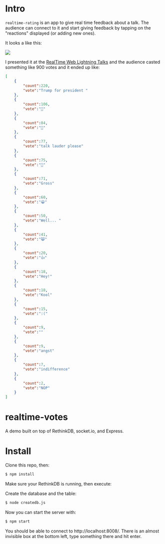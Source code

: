 # Intro
`realtime-rating` is an app to give real time feedback about a talk. The audience can connect to it and start giving feedback by tapping on the "reactions" displayed (or adding new ones).

It looks a like this:

![](http://i.imgur.com/GpANWeO.jpg)

I presented it at the [RealTime Web Lightning Talks](http://www.meetup.com/Berlin-Realtime-Web-Meetup/events/228632661/) and the audience casted something like 900 votes and it ended up like:

```json
[
    {
        "count":220,
        "vote":"Trump for president "
    },
    {
        "count":106,
        "vote":"💩"
    },
    {
        "count":84,
        "vote":"💓"
    },
    {
        "count":77,
        "vote":"talk lauder please"
    },
    {
        "count":75,
        "vote":"😬"
    },
    {
        "count":71,
        "vote":"Gross"
    },
    {
        "count":60,
        "vote":"😁"
    },
    {
        "count":50,
        "vote":"Well... "
    },
    {
        "count":41,
        "vote":"😸"
    },
    {
        "count":20,
        "vote":"👍"
    },
    {
        "count":18,
        "vote":"Hey!"
    },
    {
        "count":18,
        "vote":"Kool"
    },
    {
        "count":15,
        "vote":":("
    },
    {
        "count":9,
        "vote":""
    },
    {
        "count":9,
        "vote":"angst"
    },
    {
        "count":7,
        "vote":"indifference"
    },
    {
        "count":2,
        "vote":"NOP"
    }
]
```

# realtime-votes
A demo built on top of RethinkDB, socket.io, and Express.

# Install
Clone this repo, then:
```bash
$ npm install
```

Make sure your RethinkDB is running, then execute:

Create the database and the table:

```bash
$ node createdb.js
```

Now you can start the server with:
```bash
$ npm start
```

You should be able to connect to http://localhost:8008/. There is an almost
invisible box at the bottom left, type something there and hit enter.

